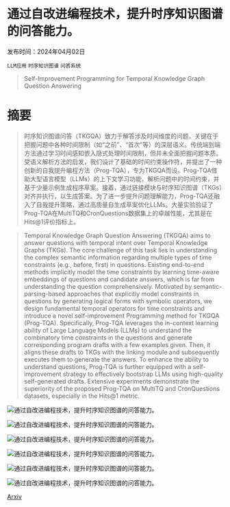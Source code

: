 # 通过自改进编程技术，提升时序知识图谱的问答能力。

发布时间：2024年04月02日

`LLM应用` `时序知识图谱` `问答系统`

> Self-Improvement Programming for Temporal Knowledge Graph Question Answering

# 摘要

> 时序知识图谱问答（TKGQA）致力于解答涉及时间维度的问题，关键在于把握问题中各种时间限制（如“之前”、“首次”等）的深层语义。传统端到端方法通过学习时间感知嵌入隐式处理时间限制，但并未全面把握问题本质。受语义解析方法的启发，我们设计了基础的时间约束操作符，并提出了一种创新的自我提升编程方法（Prog-TQA），专为TKGQA而设。Prog-TQA借助大型语言模型（LLMs）的上下文学习功能，解析问题中的时间约束，并基于少量示例生成程序草案。接着，通过链接模块与时序知识图谱（TKGs）对齐并执行，以生成答案。为了进一步提升问题理解能力，Prog-TQA还融入了自我提升策略，通过高质量自生成草案优化LLMs。大量实验验证了Prog-TQA在MultiTQ和CronQuestions数据集上的卓越性能，尤其是在Hits@1评价指标上。

> Temporal Knowledge Graph Question Answering (TKGQA) aims to answer questions with temporal intent over Temporal Knowledge Graphs (TKGs). The core challenge of this task lies in understanding the complex semantic information regarding multiple types of time constraints (e.g., before, first) in questions. Existing end-to-end methods implicitly model the time constraints by learning time-aware embeddings of questions and candidate answers, which is far from understanding the question comprehensively. Motivated by semantic-parsing-based approaches that explicitly model constraints in questions by generating logical forms with symbolic operators, we design fundamental temporal operators for time constraints and introduce a novel self-improvement Programming method for TKGQA (Prog-TQA). Specifically, Prog-TQA leverages the in-context learning ability of Large Language Models (LLMs) to understand the combinatory time constraints in the questions and generate corresponding program drafts with a few examples given. Then, it aligns these drafts to TKGs with the linking module and subsequently executes them to generate the answers. To enhance the ability to understand questions, Prog-TQA is further equipped with a self-improvement strategy to effectively bootstrap LLMs using high-quality self-generated drafts. Extensive experiments demonstrate the superiority of the proposed Prog-TQA on MultiTQ and CronQuestions datasets, especially in the Hits@1 metric.

![通过自改进编程技术，提升时序知识图谱的问答能力。](../../../paper_images/2404.01720/kopl.png)

![通过自改进编程技术，提升时序知识图谱的问答能力。](../../../paper_images/2404.01720/model.png)

![通过自改进编程技术，提升时序知识图谱的问答能力。](../../../paper_images/2404.01720/statistic-1.png)

![通过自改进编程技术，提升时序知识图谱的问答能力。](../../../paper_images/2404.01720/tune.png)

![通过自改进编程技术，提升时序知识图谱的问答能力。](../../../paper_images/2404.01720/size-1.png)

![通过自改进编程技术，提升时序知识图谱的问答能力。](../../../paper_images/2404.01720/case.png)

[Arxiv](https://arxiv.org/abs/2404.01720)